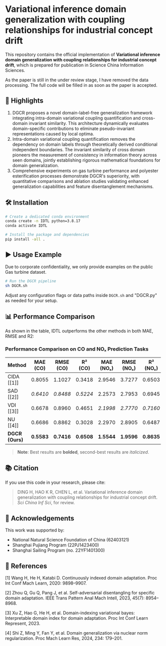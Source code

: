 # Variational inference domain generalization with coupling relationships for industrial concept drift

This repository contains the official implementation of **Variational inference domain generalization with coupling relationships for industrial concept drift**, which is prepared for publication in Science China Information Sciences.

As the paper is still in the under review stage, I have removed the data processing. The full code will be filled in as soon as the paper is accepted.

## 🚀 Highlights

1. DGCR proposes a novel domain-label-free generalization framework integrating intra-domain variational coupling quantification and cross-domain invariant similarity. This architecture dynamically evaluates domain-specific contributions to eliminate pseudo-invariant representations caused by local optima.
2. Intra-domain variational coupling quantification removes the dependency on domain labels through theoretically derived conditional independent boundaries. The invariant similarity of cross domain pioneers the measurement of consistency in information theory across seen domains, jointly establishing rigorous mathematical foundations for domain generalization.
3. Comprehensive experiments on gas turbine performance and polyester esterification processes demonstrate DGCR's superiority, with quantitative comparisons and ablation studies validating enhanced generalization capabilities and feature disentanglement mechanisms.

## 🛠️ Installation

```bash
# Create a dedicated conda environment
conda create -n IDTL python=3.8.17
conda activate IDTL

# Install the package and dependencies
pip install -all .
```

## ▶️ Usage Example

Due to corporate confidentiality, we only provide examples on the public Gas turbine dataset.

```bash
# Run the DGCR pipeline
sh DGCR.sh
```

Adjust any configuration flags or data paths inside `DGCR.sh` and "DGCR.py" as needed for your setup.


## 📊 Performance Comparison

As shown in the table, IDTL outperforms the other methods in both MAE, RMSE and R2:
### Performance Comparison on CO and NOₓ Prediction Tasks

| Method | MAE (CO) | RMSE (CO) | R² (CO) | MAE (NOₓ) | RMSE (NOₓ) | R² (NOₓ) |
|--------|----------|-----------|--------|------------|-------------|---------|
| CIDA [[1]] | 0.8055 | 1.1027 | 0.3418 | 2.9546 | 3.7277 | 0.6503 |
| SAD [[2]] | _0.6410_ | _0.8488_ | _0.5224_ | 2.2573 | 2.7953 | 0.6945 |
| VDI [[3]] | 0.6678 | 0.8960 | 0.4651 | _2.1998_ | _2.7770_ | _0.7160_ |
| NU [[4]] | 0.6686 | 0.8862 | 0.3028 | 2.2970 | 2.8905 | 0.6487 |
| **DGCR (Ours)** | **0.5583** | **0.7416** | **0.6508** | **1.5544** | **1.9596** | **0.8635** |

> **Note**: Best results are **bolded**, second-best results are _italicized_.

## 📚 Citation

If you use this code in your research, please cite:

> DING H, HAO K R, CHEN L, et al. Variational inference domain generalization with coupling relationships for industrial concept drift. *Sci China Inf Sci*, for review.

## 🙏 Acknowledgements

This work was supported by:

* National Natural Science Foundation of China (62403121)
* Shanghai Pujiang Program (22PJ1423400)
* Shanghai Sailing Program (no. 22YF1401300)
  
## 📕 References
[1] Wang H, He H, Katabi D. Continuously indexed domain adaptation. Proc Int Conf Mach Learn, 2020: 9898–9907.

[2] Zhou Q, Gu Q, Pang J, et al. Self-adversarial disentangling for specific domain adaptation. IEEE Trans Pattern Anal Mach Intell, 2023, 45(7): 8954–8968.

[3] Xu Z, Hao G, He H, et al. Domain-indexing variational bayes: Interpretable domain index for domain adaptation. Proc Int Conf Learn Represent, 2023.

[4] Shi Z, Ming Y, Fan Y, et al. Domain generalization via nuclear norm regularization. Proc Mach Learn Res, 2024, 234: 179–201.
